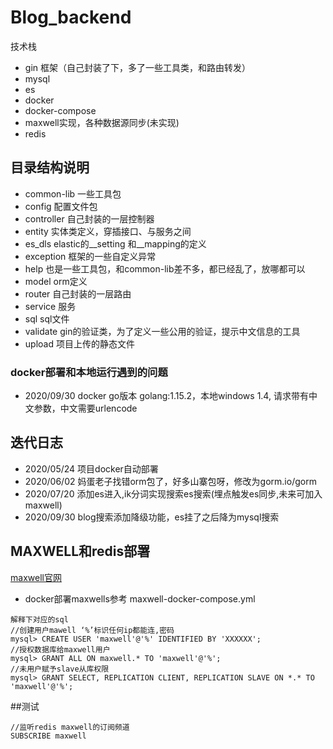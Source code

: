 # Blog_backend


技术栈

- gin 框架（自己封装了下，多了一些工具类，和路由转发）
- mysql
- es
- docker
- docker-compose
- maxwell实现，各种数据源同步(未实现)
- redis


## 目录结构说明

- common-lib 一些工具包
- config 配置文件包
- controller 自己封装的一层控制器
- entity 实体类定义，穿插接口、与服务之间
- es_dls elastic的__setting 和__mapping的定义
- exception 框架的一些自定义异常
- help 也是一些工具包，和common-lib差不多，都已经乱了，放哪都可以
- model  orm定义
- router 自己封装的一层路由
- service 服务
- sql  sql文件
- validate gin的验证类，为了定义一些公用的验证，提示中文信息的工具
- upload 项目上传的静态文件


### docker部署和本地运行遇到的问题

- 2020/09/30 docker go版本 golang:1.15.2，本地windows 1.4, 请求带有中文参数，中文需要urlencode
## 迭代日志

- 2020/05/24 项目docker自动部署
- 2020/06/02 妈蛋老子找错orm包了，好多山寨包呀，修改为gorm.io/gorm
- 2020/07/20 添加es进入,ik分词实现搜索es搜索(埋点触发es同步,未来可加入maxwell)
- 2020/09/30 blog搜索添加降级功能，es挂了之后降为mysql搜索


## MAXWELL和redis部署

[maxwell官网](http://maxwells-daemon.io/quickstart/)

- docker部署maxwells参考 maxwell-docker-compose.yml

```cassandraql
解释下对应的sql
//创建用户mawell ‘%’标识任何ip都能连,密码
mysql> CREATE USER 'maxwell'@'%' IDENTIFIED BY 'XXXXXX';
//授权数据库给maxwell用户
mysql> GRANT ALL ON maxwell.* TO 'maxwell'@'%';
//未用户赋予slave从库权限
mysql> GRANT SELECT, REPLICATION CLIENT, REPLICATION SLAVE ON *.* TO 'maxwell'@'%';
```

##测试
```cassandraql
//监听redis maxwell的订阅频道
SUBSCRIBE maxwell

```

